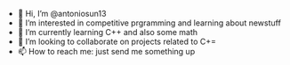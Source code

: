 - 👋 Hi, I’m @antoniosun13
- 👀 I’m interested in competitive prgramming and learning about newstuff
- 🌱 I’m currently learning C++ and also some math
- 💞️ I’m looking to collaborate on projects related to C+=
- 📫 How to reach me: just send me something up

<!---
antoniosun13/antoniosun13 is a ✨ special ✨ repository because its `README.md` (this file) appears on your GitHub profile.
You can click the Preview link to take a look at your changes.
--->

